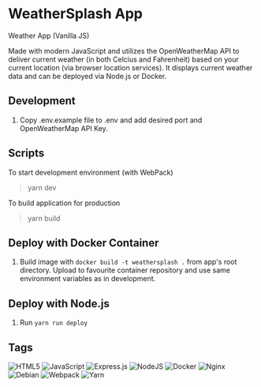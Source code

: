 # WeatherSplash App

Weather App (Vanilla JS)

Made with modern JavaScript and utilizes the OpenWeatherMap API to deliver current weather (in both Celcius and Fahrenheit) based on your current location (via browser location services). It displays current weather data and can be deployed via Node.js or Docker.

## Development

1. Copy .env.example file to .env and add desired port and OpenWeatherMap API Key.

## Scripts

To start development environment (with WebPack)

> yarn dev

To build application for production

> yarn build

## Deploy with Docker Container

1. Build image with `docker build -t weathersplash .` from app's root directory. Upload to favourite container repository and use same environment variables as in development.

## Deploy with Node.js

1. Run `yarn run deploy`

## Tags

![HTML5](https://img.shields.io/badge/html5-%23E34F26.svg?style=for-the-badge&logo=html5&logoColor=white)
![JavaScript](https://img.shields.io/badge/javascript-%23323330.svg?style=for-the-badge&logo=javascript&logoColor=%23F7DF1E)
![Express.js](https://img.shields.io/badge/express.js-%23404d59.svg?style=for-the-badge&logo=express&logoColor=%2361DAFB)
![NodeJS](https://img.shields.io/badge/node.js-6DA55F?style=for-the-badge&logo=node.js&logoColor=white)
![Docker](https://img.shields.io/badge/docker-%230db7ed.svg?style=for-the-badge&logo=docker&logoColor=white)
![Nginx](https://img.shields.io/badge/nginx-%23009639.svg?style=for-the-badge&logo=nginx&logoColor=white)
![Debian](https://img.shields.io/badge/Debian-D70A53?style=for-the-badge&logo=debian&logoColor=white)
![Webpack](https://img.shields.io/badge/webpack-%238DD6F9.svg?style=for-the-badge&logo=webpack&logoColor=black)
![Yarn](https://img.shields.io/badge/yarn-%232C8EBB.svg?style=for-the-badge&logo=yarn&logoColor=white)
